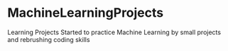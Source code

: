 # MachineLearningProjects
Learning Projects
Started to practice Machine Learning by small projects and rebrushing coding skills
